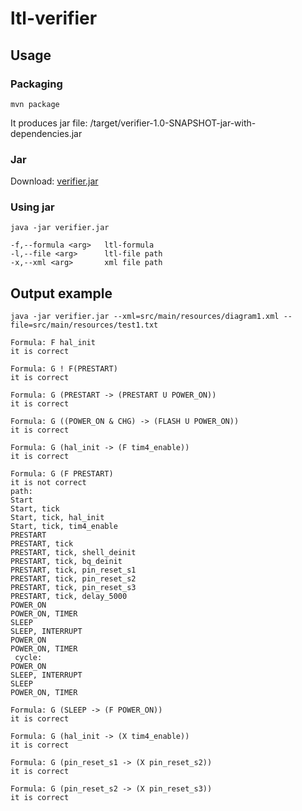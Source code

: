 # ltl-verifier

## Usage
### Packaging
`mvn package`

It produces jar file: /target/verifier-1.0-SNAPSHOT-jar-with-dependencies.jar

### Jar
Download: [verifier.jar](https://github.com/mikita95/ltl-verifier/releases/download/1.1/verifier.jar)

### Using jar
`java -jar verifier.jar`

```
-f,--formula <arg>   ltl-formula
-l,--file <arg>      ltl-file path
-x,--xml <arg>       xml file path
```

## Output example
```java -jar verifier.jar --xml=src/main/resources/diagram1.xml --file=src/main/resources/test1.txt```
```
Formula: F hal_init
it is correct

Formula: G ! F(PRESTART)
it is correct

Formula: G (PRESTART -> (PRESTART U POWER_ON))
it is correct

Formula: G ((POWER_ON & CHG) -> (FLASH U POWER_ON))
it is correct

Formula: G (hal_init -> (F tim4_enable))
it is correct

Formula: G (F PRESTART)
it is not correct
path:
Start
Start, tick
Start, tick, hal_init
Start, tick, tim4_enable
PRESTART
PRESTART, tick
PRESTART, tick, shell_deinit
PRESTART, tick, bq_deinit
PRESTART, tick, pin_reset_s1
PRESTART, tick, pin_reset_s2
PRESTART, tick, pin_reset_s3
PRESTART, tick, delay_5000
POWER_ON
POWER_ON, TIMER
SLEEP
SLEEP, INTERRUPT
POWER_ON
POWER_ON, TIMER
 cycle:
POWER_ON
SLEEP, INTERRUPT
SLEEP
POWER_ON, TIMER

Formula: G (SLEEP -> (F POWER_ON))
it is correct

Formula: G (hal_init -> (X tim4_enable))
it is correct

Formula: G (pin_reset_s1 -> (X pin_reset_s2))
it is correct

Formula: G (pin_reset_s2 -> (X pin_reset_s3))
it is correct
```
